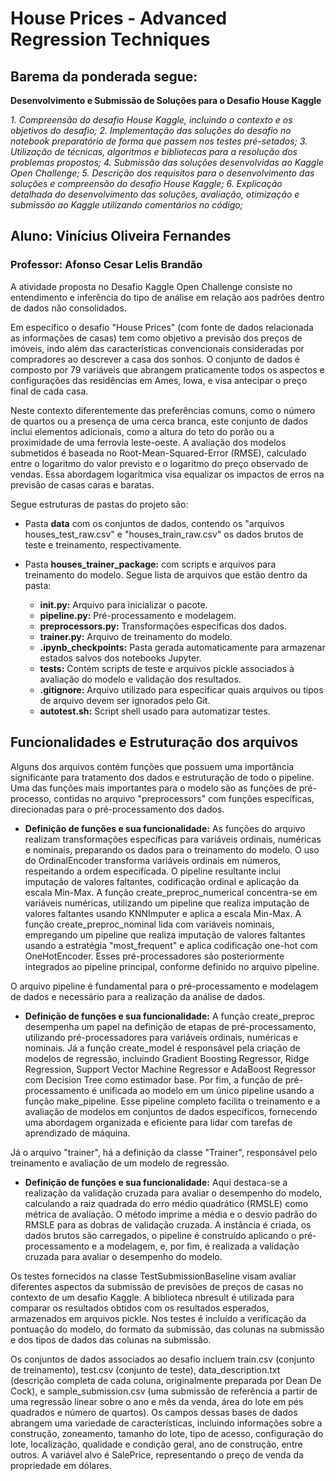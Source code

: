 # House Prices - Advanced Regression Techniques

## Barema da ponderada segue:

**Desenvolvimento e Submissão de Soluções para o Desafio House Kaggle**

*1. Compreensão do desafio House Kaggle, incluindo o contexto e os objetivos do desafio;*
*2. Implementação das soluções do desafio no notebook preparatório de forma que passem nos testes pré-setados;*
*3. Utilização de técnicas, algoritmos e bibliotecas para a resolução dos problemas propostos;*
*4. Submissão das soluções desenvolvidas ao Kaggle Open Challenge;*
*5. Descrição dos requisitos para o desenvolvimento das soluções e compreensão do desafio House Kaggle;*
*6. Explicação detalhada do desenvolvimento das soluções, avaliação, otimização e submissão ao Kaggle utilizando comentários no código;*

## Aluno: Vinícius Oliveira Fernandes
### Professor: Afonso Cesar Lelis Brandão

A atividade proposta no Desafio Kaggle Open Challenge consiste no entendimento e inferência do tipo de análise em relação aos padrões dentro de dados não consolidados.

Em específico o desafio "House Prices" (com fonte de dados relacionada as informações de casas) tem como objetivo a previsão dos preços de imóveis, indo além das características convencionais consideradas por compradores ao descrever a casa dos sonhos. O conjunto de dados é composto por 79 variáveis que abrangem praticamente todos os aspectos e configurações das residências em Ames, Iowa, e visa antecipar o preço final de cada casa. 

Neste contexto diferentemente das preferências comuns, como o número de quartos ou a presença de uma cerca branca, este conjunto de dados inclui elementos adicionais, como a altura do teto do porão ou a proximidade de uma ferrovia leste-oeste. A avaliação dos modelos submetidos é baseada no Root-Mean-Squared-Error (RMSE), calculado entre o logaritmo do valor previsto e o logaritmo do preço observado de vendas. Essa abordagem logarítmica visa equalizar os impactos de erros na previsão de casas caras e baratas.

Segue estruturas de pastas do projeto são: 

- Pasta **data** com os conjuntos de dados, contendo os "arquivos houses_test_raw.csv" e "houses_train_raw.csv" os dados brutos de teste e treinamento, respectivamente.
- Pasta **houses_trainer_package:** com scripts e arquivos para treinamento do modelo. Segue lista de arquivos que estão dentro da pasta:

    - **__init__.py:** Arquivo para inicializar o pacote.
    - **pipeline.py:** Pré-processamento e modelagem.
    - **preprocessors.py:** Transformações específicas dos dados.
    - **trainer.py:** Arquivo de treinamento do modelo.
    - **.ipynb_checkpoints:** Pasta gerada automaticamente para armazenar estados salvos dos notebooks Jupyter.
    - **tests:** Contém scripts de teste e arquivos pickle associados à avaliação do modelo e validação dos resultados.
    - **.gitignore:** Arquivo utilizado para especificar quais arquivos ou tipos de arquivo devem ser ignorados pelo Git.
    - **autotest.sh:** Script shell usado para automatizar testes.

## Funcionalidades e Estruturação dos arquivos

Alguns dos arquivos contém funções que possuem uma importância significante para tratamento dos dados e estruturação de todo o pipeline. Uma das funções mais importantes para o modelo são as funções de pré-processo, contidas no arquivo "preprocessors" com funções específicas, direcionadas para o pré-processamento dos dados. 

- **Definição de funções e sua funcionalidade:** As funções do arquivo realizam transformações específicas para variáveis ordinais, numéricas e nominais, preparando os dados para o treinamento do modelo. O uso do OrdinalEncoder transforma variáveis ordinais em números, respeitando a ordem especificada. O pipeline resultante inclui imputação de valores faltantes, codificação ordinal e aplicação da escala Min-Max. A função create_preproc_numerical concentra-se em variáveis numéricas, utilizando um pipeline que realiza imputação de valores faltantes usando KNNImputer e aplica a escala Min-Max. A função create_preproc_nominal lida com variáveis nominais, empregando um pipeline que realiza imputação de valores faltantes usando a estratégia "most_frequent" e aplica codificação one-hot com OneHotEncoder. Esses pré-processadores são posteriormente integrados ao pipeline principal, conforme definido no arquivo pipeline.

O arquivo pipeline é fundamental para o pré-processamento e modelagem de dados e necessário para a realização da análise de dados. 

- **Definição de funções e sua funcionalidade:** A função create_preproc desempenha um papel na definição de etapas de pré-processamento, utilizando pré-processadores para variáveis ordinais, numéricas e nominais. Já a função create_model é responsável pela criação de modelos de regressão, incluindo Gradient Boosting Regressor, Ridge Regression, Support Vector Machine Regressor e AdaBoost Regressor com Decision Tree como estimador base. Por fim, a função de pré-processamento é unificada ao modelo em um único pipeline usando a função make_pipeline. Esse pipeline completo facilita o treinamento e a avaliação de modelos em conjuntos de dados específicos, fornecendo uma abordagem organizada e eficiente para lidar com tarefas de aprendizado de máquina.

Já o arquivo "trainer", há a definição da classe "Trainer", responsável pelo treinamento e avaliação de um modelo de regressão.

- **Definição de funções e sua funcionalidade:** Aqui destaca-se a realização da validação cruzada para avaliar o desempenho do modelo, calculando a raiz quadrada do erro médio quadrático (RMSLE) como métrica de avaliação. O método imprime a média e o desvio padrão do RMSLE para as dobras de validação cruzada. A instância é criada, os dados brutos são carregados, o pipeline é construído aplicando o pré-processamento e a modelagem, e, por fim, é realizada a validação cruzada para avaliar o desempenho do modelo.

Os testes fornecidos na classe TestSubmissionBaseline visam avaliar diferentes aspectos da submissão de previsões de preços de casas no contexto de um desafio Kaggle. A biblioteca nbresult é utilizada para comparar os resultados obtidos com os resultados esperados, armazenados em arquivos pickle. Nos testes é incluído a verificação da pontuação do modelo, do formato da submissão, das colunas na submissão e dos tipos de dados das colunas na submissão.

Os conjuntos de dados associados ao desafio incluem train.csv (conjunto de treinamento), test.csv (conjunto de teste), data_description.txt (descrição completa de cada coluna, originalmente preparada por Dean De Cock), e sample_submission.csv (uma submissão de referência a partir de uma regressão linear sobre o ano e mês da venda, área do lote em pés quadrados e número de quartos). Os campos dessas bases de dados abrangem uma variedade de características, incluindo informações sobre a construção, zoneamento, tamanho do lote, tipo de acesso, configuração do lote, localização, qualidade e condição geral, ano de construção, entre outros. A variável alvo é SalePrice, representando o preço de venda da propriedade em dólares.
